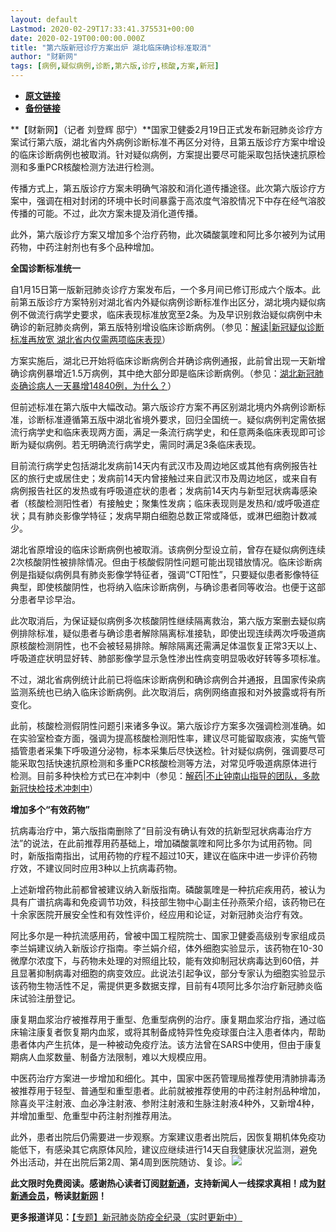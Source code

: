```yaml
---
layout: default
Lastmod: 2020-02-29T17:33:41.375531+00:00
date: 2020-02-19T00:00:00.000Z
title: "第六版新冠诊疗方案出炉 湖北临床确诊标准取消"
author: "财新网"
tags: [病例,疑似病例,诊断,第六版,诊疗,核酸,方案,新冠]
---
```


* [**原文链接**](http://www.caixin.com/2020-02-19/101517559.html)
* [**备份链接**](http://archive.is/ztBfx)


**【财新网】（记者 刘登辉 邸宁）**国家卫健委2月19日正式发布新冠肺炎诊疗方案试行第六版，湖北省内外病例诊断标准不再区分对待，且第五版诊疗方案中增设的临床诊断病例也被取消。针对疑似病例，方案提出要尽可能采取包括快速抗原检测和多重PCR核酸检测方法进行检测。

传播方式上，第五版诊疗方案未明确气溶胶和消化道传播途径。此次第六版诊疗方案中，强调在相对封闭的环境中长时间暴露于高浓度气溶胶情况下中存在经气溶胶传播的可能。不过，此次方案未提及消化道传播。

此外，第六版诊疗方案又增加多个治疗药物，此次磷酸氯喹和阿比多尔被列为试用药物，中药注射剂也有多个品种增加。

**全国诊断标准统一**

自1月15日第一版新冠肺炎诊疗方案发布后，一个多月间已修订形成六个版本。此前第五版诊疗方案特别对湖北省内外疑似病例诊断标准作出区分，湖北境内疑似病例不做流行病学史要求，临床表现标准放宽至2条。为及早识别救治疑似病例中未确诊的新冠肺炎病例，第五版特别增设临床诊断病例。（参见：[解读|新冠疑似诊断标准再放宽 湖北省内仅需两项临床表现](http://www.caixin.com/2020-02-05/101511886.html)）

方案实施后，湖北已开始将临床诊断病例合并确诊病例通报，此前曾出现一天新增确诊病例暴增近1.5万病例，其中绝大部分即是临床诊断病例。（参见：[湖北新冠肺炎确诊病人一天暴增14840例，为什么？](http://www.caixin.com/2020-02-13/101514780.html)）

但前述标准在第六版中大幅改动。第六版诊疗方案不再区别湖北境内外病例诊断标准，诊断标准遵循第五版中湖北省境外要求，回归全国统一。疑似病例判定需依据流行病学史和临床表现两方面，满足一条流行病学史，和任意两条临床表现即可诊断为疑似病例。若无明确流行病学史，需同时满足3条临床表现。

目前流行病学史包括湖北发病前14天内有武汉市及周边地区或其他有病例报告社区的旅行史或居住史；发病前14天内曾接触过来自武汉市及周边地区，或来自有病例报告社区的发热或有呼吸道症状的患者；发病前14天内与新型冠状病毒感染者（核酸检测阳性者）有接触史；聚集性发病；临床表现则是发热和/或呼吸道症状；具有肺炎影像学特征；发病早期白细胞总数正常或降低，或淋巴细胞计数减少。

湖北省原增设的临床诊断病例也被取消。该病例分型设立前，曾存在疑似病例连续2次核酸阴性被排除情况。但由于核酸假阴性问题可能出现错放情况。临床诊断病例是指疑似病例具有肺炎影像学特征者，强调“CT阳性”，只要疑似患者影像特征典型，即使核酸阴性，也将纳入临床诊断病例，与确诊患者同等收治。也便于这部分患者早诊早治。

此次取消后，为保证疑似病例多次核酸阴性继续隔离救治，第六版方案删去疑似病例排除标准，疑似患者与确诊患者解除隔离标准接轨，即使出现连续两次呼吸道病原核酸检测阴性，也不会被轻易排除。解除隔离还需满足体温恢复正常3天以上、呼吸道症状明显好转、肺部影像学显示急性渗出性病变明显吸收好转等多项标准。

不过，湖北省病例统计此前已将临床诊断病例和确诊病例合并通报，且国家传染病监测系统也已纳入临床诊断病例。此次取消后，病例网络直报和对外披露或将有所变化。

此前，核酸检测假阴性问题引来诸多争议。第六版诊疗方案多次强调检测准确。如在实验室检查方面，强调为提高核酸检测阳性率，建议尽可能留取痰液，实施气管插管患者采集下呼吸道分泌物，标本采集后尽快送检。针对疑似病例，强调要尽可能采取包括快速抗原检测和多重PCR核酸检测等方法，对常见呼吸道病原体进行检测。目前多种快检方式已在冲刺中（参见：[解药|不止钟南山指导的团队，多款新冠快检技术冲刺中](http://www.caixin.com/2020-02-15/101516003.html)）

**增加多个“有效药物”**

抗病毒治疗中，第六版指南删除了“目前没有确认有效的抗新型冠状病毒治疗方法”的说法，在此前推荐用药基础上，增加磷酸氯喹和阿比多尔为试用药物。同时，新版指南指出，试用药物的疗程不超过10天，建议在临床中进一步评价药物疗效，不建议同时应用3种以上抗病毒药物。

上述新增药物此前都曾被建议纳入新版指南。磷酸氯喹是一种抗疟疾用药，被认为具有广谱抗病毒和免疫调节功效，科技部生物中心副主任孙燕荣介绍，该药物已在十余家医院开展安全性和有效性评价，经应用和论证，对新冠肺炎治疗有效。

阿比多尔是一种抗流感用药，曾被中国工程院院士、国家卫健委高级别专家组成员李兰娟建议纳入新版诊疗指南。李兰娟介绍，体外细胞实验显示，该药物在10-30微摩尔浓度下，与药物未处理的对照组比较，能有效抑制冠状病毒达到60倍，并且显著抑制病毒对细胞的病变效应。此说法引起争议，部分专家认为细胞实验显示该药物生物活性不足，需提供更多数据支撑，目前有4项阿比多尔治疗新冠肺炎临床试验注册登记。

康复期血浆治疗被推荐用于重型、危重型病例的治疗。康复期血浆治疗指，通过临床输注康复者恢复期内血浆，或将其制备成特异性免疫球蛋白注入患者体内，帮助患者体内产生抗体，是一种被动免疫疗法。该方法曾在SARS中使用，但由于康复期病人血浆数量、制备方法限制，难以大规模应用。

中医药治疗方案进一步增加和细化。其中，国家中医药管理局推荐使用清肺排毒汤被推荐用于轻型、普通型和重型患者。此前就被推荐使用的中药注射剂品种增加，除喜炎平注射液、血必净注射液、参附注射液和生脉注射液4种外，又新增4种，并增加重型、危重型中药注射剂推荐用法。

此外，患者出院后仍需要进一步观察。方案建议患者出院后，因恢复期机体免疫功能低下，有感染其它病原体风险，建议应继续进行14天自我健康状况监测，避免外出活动，并在出院后第2周、第4周到医院随访、复诊。[![](/images/post/d02a42d9cb3dec9320e5f550278911c7.ico)](http://www.caixin.com/2020-02-19/101517559.html)

**此文限时免费阅读。感谢热心读者订阅[财新通](http://mall.caixin.com/mall/web/product/product.html?id=733&originReferrer=appfree&channelSource=appfree)，支持新闻人一线探求真相！成为[财新通会员](http://mall.caixin.com/mall/web/list/list.html?type=127&originReferrer=appfree&channelSource=appfree)，畅读[财新网](https://datayi.cn/1lnZaaidYRRn)！**

**更多报道详见：**[【专题】新冠肺炎防疫全纪录（实时更新中）](http://m.app.caixin.com/m_topic_detail/1473.html)

